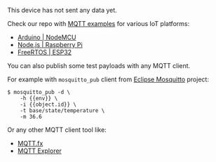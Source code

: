 
This device has not sent any data yet. &nbsp;  

Check our repo with [MQTT examples](https://github.com/Rightech/ric-examples/tree/master/mqtt#examples) for various IoT platforms:

 - [Arduino | NodeMCU](https://github.com/Rightech/ric-examples/tree/master/mqtt/arduino)
 - [Node.js | Raspberry Pi](https://github.com/Rightech/ric-examples/blob/master/mqtt/nodejs)
 - [FreeRTOS | ESP32](https://github.com/Rightech/ric-examples/blob/master/mqtt/freertos)

You can also publish some test payloads with any MQTT client.

For example with `mosquitto_pub` client from [Eclipse Mosquitto](https://mosquitto.org/download/) project:

```console
$ mosquitto_pub -d \
    -h {{env}} \
    -i {{object.id}} \
    -t base/state/temperature \
    -m 36.6
```

Or any other MQTT client tool like:
 - [MQTT.fx](https://mqttfx.jensd.de/)
 - [MQTT Explorer](https://mqtt-explorer.com/)
